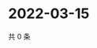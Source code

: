 # 2022-03-15

共 0 条

<!-- BEGIN WEIBO -->
<!-- 最后更新时间 Tue Mar 15 2022 04:00:48 GMT+0800 (China Standard Time) -->

<!-- END WEIBO -->
